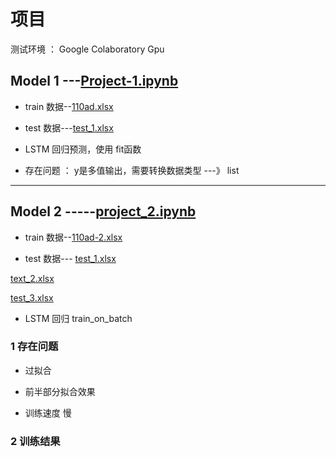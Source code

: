 # 项目

测试环境 ： Google Colaboratory  Gpu 



##  Model 1 ---[Project-1.ipynb](https://github.com/LiuChuang0059/ML_Project/blob/master/Project/Project-1.ipynb)

*  train 数据--[110ad.xlsx](https://github.com/LiuChuang0059/ML_Project/blob/master/Project/110ad.xlsx)

*  test 数据---[test_1.xlsx](https://github.com/LiuChuang0059/ML_Project/blob/master/Project/test_1.xlsx)

* LSTM  回归预测，使用 fit函数

* 存在问题 ： y是多值输出，需要转换数据类型 ---》 list


------


## Model 2 -----[project_2.ipynb](https://github.com/LiuChuang0059/ML_Project/blob/master/Project/project_2.ipynb)

* train 数据--[110ad-2.xlsx](https://github.com/LiuChuang0059/ML_Project/blob/master/Project/110ad-2.xlsx)

*  test 数据---
[test_1.xlsx](https://github.com/LiuChuang0059/ML_Project/blob/master/Project/test_1.xlsx)

[text_2.xlsx](https://github.com/LiuChuang0059/ML_Project/blob/master/Project/text_2.xlsx)

[test_3.xlsx](https://github.com/LiuChuang0059/ML_Project/blob/master/Project/test_3.xlsx)

* LSTM 回归 train_on_batch

### 1 存在问题

* 过拟合

* 前半部分拟合效果

* 训练速度 慢


### 2 训练结果




